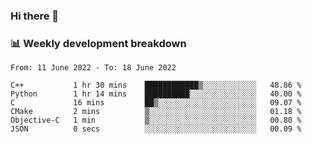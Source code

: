### Hi there 👋

### 📊 Weekly development breakdown
<!--START_SECTION:waka-->

```text
From: 11 June 2022 - To: 18 June 2022

C++           1 hr 30 mins    ████████████▒░░░░░░░░░░░░   48.86 %
Python        1 hr 14 mins    ██████████░░░░░░░░░░░░░░░   40.00 %
C             16 mins         ██▒░░░░░░░░░░░░░░░░░░░░░░   09.07 %
CMake         2 mins          ▒░░░░░░░░░░░░░░░░░░░░░░░░   01.18 %
Objective-C   1 min           ▒░░░░░░░░░░░░░░░░░░░░░░░░   00.80 %
JSON          0 secs          ░░░░░░░░░░░░░░░░░░░░░░░░░   00.09 %
```

<!--END_SECTION:waka-->
